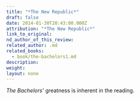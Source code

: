 ```yaml
---
title: "*The New Republic*"
draft: false
date: 2014-01-30T20:43:00.000Z
attribution: "*The New Republic*"
link_to_original:
nd_author_of_this_review:
related_author: .md
related_books:
  - book/the-bachelors1.md
description:
weight:
layout: none
---
```

*The Bachelors’* greatness is inherent in the reading.

